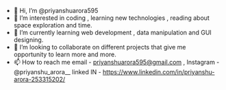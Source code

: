 - 👋 Hi, I’m @priyanshuarora595
- 👀 I’m interested in coding , learning new technologies , reading about space exploration and time.
- 🌱 I’m currently learning web development , data manipulation and GUI designing.
- 💞️ I’m looking to collaborate on different projects that give me opportunity to learn more and more.
- 📫 How to reach me  email - priyanshuarora595@gmail.com , 
                      Instagram - @priyanshu_arora__ 
                      linked IN - https://www.linkedin.com/in/priyanshu-arora-253315202/

<!---
priyanshuarora595/priyanshuarora595 is a ✨ special ✨ repository because its `README.md` (this file) appears on your GitHub profile.
You can click the Preview link to take a look at your changes.
--->
